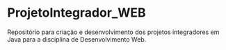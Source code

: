 # ProjetoIntegrador_WEB
Repositório para criação e desenvolvimento dos projetos integradores em Java para a disciplina de Desenvolvimento Web.
